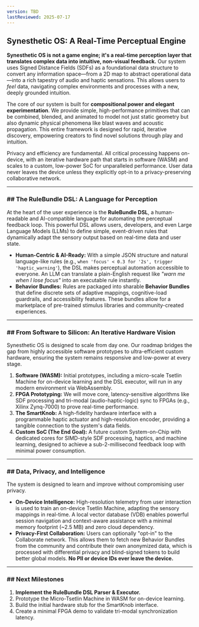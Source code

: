```yaml
---
version: TBD
lastReviewed: 2025-07-17
---
```


## Synesthetic OS: A Real-Time Perceptual Engine

**Synesthetic OS is not a game engine; it's a real-time perception layer that translates complex data into intuitive, non-visual feedback.** Our system uses Signed Distance Fields (SDFs) as a foundational data structure to convert any information space—from a 2D map to abstract operational data—into a rich tapestry of audio and haptic sensations. This allows users to *feel* data, navigating complex environments and processes with a new, deeply grounded intuition.

The core of our system is built for **compositional power and elegant experimentation**. We provide simple, high-performance primitives that can be combined, blended, and animated to model not just static geometry but also dynamic physical phenomena like blast waves and acoustic propagation. This entire framework is designed for rapid, iterative discovery, empowering creators to find novel solutions through play and intuition.

Privacy and efficiency are fundamental. All critical processing happens on-device, with an iterative hardware path that starts in software (WASM) and scales to a custom, low-power SoC for unparalleled performance. User data never leaves the device unless they explicitly opt-in to a privacy-preserving collaborative network.

---
### ## The RuleBundle DSL: A Language for Perception

At the heart of the user experience is the **RuleBundle DSL**, a human-readable and AI-compatible language for automating the perceptual feedback loop. This powerful DSL allows users, developers, and even Large Language Models (LLMs) to define simple, event-driven rules that dynamically adapt the sensory output based on real-time data and user state.

* **Human-Centric & AI-Ready:** With a simple JSON structure and natural language-like rules (e.g., `when 'focus' < 0.3 for '2s', trigger 'haptic_warning'`), the DSL makes perceptual automation accessible to everyone. An LLM can translate a plain-English request like *"warn me when I lose focus"* into an executable rule instantly.
* **Behavior Bundles:** Rules are packaged into sharable **Behavior Bundles** that define discrete sets of adaptive mappings, cognitive-load guardrails, and accessibility features. These bundles allow for a marketplace of pre-trained stimulus libraries and community-created experiences.

---
### ## From Software to Silicon: An Iterative Hardware Vision

Synesthetic OS is designed to scale from day one. Our roadmap bridges the gap from highly accessible software prototypes to ultra-efficient custom hardware, ensuring the system remains responsive and low-power at every stage.

1.  **Software (WASM):** Initial prototypes, including a micro-scale Tsetlin Machine for on-device learning and the DSL executor, will run in any modern environment via WebAssembly.
2.  **FPGA Prototyping:** We will move core, latency-sensitive algorithms like SDF processing and tri-modal (audio-haptic-logic) sync to FPGAs (e.g., Xilinx Zynq-7000) to prove real-time performance.
3.  **The SmartKnob:** A high-fidelity hardware interface with a programmable haptic actuator and high-resolution encoder, providing a tangible connection to the system's data fields.
4.  **Custom SoC (The End Goal):** A future custom System-on-Chip with dedicated cores for SIMD-style SDF processing, haptics, and machine learning, designed to achieve a sub-2-millisecond feedback loop with minimal power consumption.

---
### ## Data, Privacy, and Intelligence

The system is designed to learn and improve without compromising user privacy.

* **On-Device Intelligence:** High-resolution telemetry from user interaction is used to train an on-device Tsetlin Machine, adapting the sensory mappings in real-time. A local vector database (VDB) enables powerful session navigation and context-aware assistance with a minimal memory footprint (~2.5 MB) and zero cloud dependency.
* **Privacy-First Collaboration:** Users can optionally "opt-in" to the Collaborate network. This allows them to fetch new Behavior Bundles from the community and contribute their own anonymized data, which is processed with differential privacy and blind-signed tokens to build better global models. **No PII or device IDs ever leave the device.**

---
### ## Next Milestones

1.  **Implement the RuleBundle DSL Parser & Executor.**
2.  Prototype the Micro-Tsetlin Machine in WASM for on-device learning.
3.  Build the initial hardware stub for the SmartKnob interface.
4.  Create a minimal FPGA demo to validate tri-modal synchronization latency.